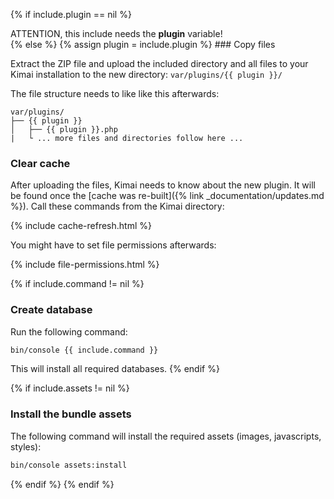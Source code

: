{% if include.plugin == nil %}
<div class="alert alert-danger" role="alert">
ATTENTION, this include needs the <strong>plugin</strong> variable!
</div>
{% else %}
{% assign plugin = include.plugin %}
### Copy files

Extract the ZIP file and upload the included directory and all files to your Kimai installation to the new directory:
`var/plugins/{{ plugin }}/`

The file structure needs to like like this afterwards:

```
var/plugins/
├── {{ plugin }}
│   ├── {{ plugin }}.php
|   └ ... more files and directories follow here ...
```

### Clear cache

After uploading the files, Kimai needs to know about the new plugin. It will be found once the [cache was re-built]({% link _documentation/updates.md %}). 
Call these commands from the Kimai directory:

{% include cache-refresh.html %} 

You might have to set file permissions afterwards:

{% include file-permissions.html %} 

{% if include.command != nil %}

### Create database

Run the following command:

```bash
bin/console {{ include.command }}
```

This will install all required databases.
{% endif %}

{% if include.assets != nil %}

### Install the bundle assets

The following command will install the required assets (images, javascripts, styles):

```bash
bin/console assets:install
```
{% endif %}
{% endif %}
